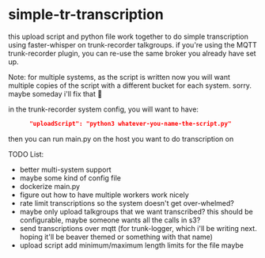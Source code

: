 # simple-tr-transcription

this upload script and python file work together to do simple transcription using faster-whisper on trunk-recorder talkgroups. if you're using the MQTT trunk-recorder plugin, you can re-use the same broker you already have set up.

Note: for multiple systems, as the script is written now you will want multiple copies of the script with a different bucket for each system. sorry. maybe someday i'll fix that 🤷

in the trunk-recorder system config, you will want to have:
```json
      "uploadScript": "python3 whatever-you-name-the-script.py"
```

then you can run main.py on the host you want to do transcription on

TODO List:

- better multi-system support
- maybe some kind of config file
- dockerize main.py
- figure out how to have multiple workers work nicely
- rate limit transcriptions so the system doesn't get over-whelmed?
- maybe only upload talkgroups that we want transcribed? this should be configurable, maybe someone wants all the calls in s3? 
- send transcriptions over mqtt (for trunk-logger, which i'll be writing next. hoping it'll be beaver themed or something with that name)
- upload script add minimum/maximum length limits for the file maybe
